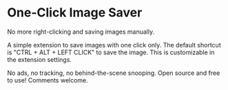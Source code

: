 # One-Click Image Saver

No more right-clicking and saving images manually.

A simple extension to save images with one click only. The default shortcut is "CTRL + ALT + LEFT CLICK" to save the image. This is customizable in the
extension settings.

No ads, no tracking, no behind-the-scene snooping. Open source and free to use! Comments welcome.